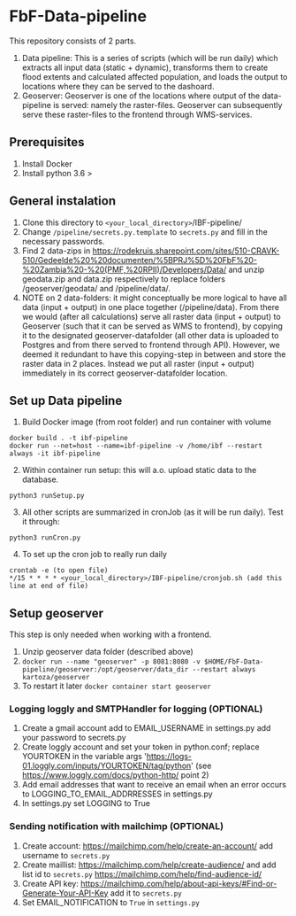 # FbF-Data-pipeline

This repository consists of 2 parts.

1. Data pipeline: This is a series of scripts (which will be run daily) which extracts all input data (static + dynamic), transforms them to create flood extents and calculated affected population, and loads the output to locations where they can be served to the dashoard.
2. Geoserver: Geoserver is one of the locations where output of the data-pipeline is served: namely the raster-files. Geoserver can subsequently serve these raster-files to the frontend through WMS-services.

## Prerequisites

1. Install Docker
2. Install python 3.6 >

## General instalation

1. Clone this directory to `<your_local_directory>`/IBF-pipeline/
2. Change `/pipeline/secrets.py.template` to `secrets.py` and fill in the necessary passwords.
3. Find 2 data-zips in https://rodekruis.sharepoint.com/sites/510-CRAVK-510/Gedeelde%20%20documenten/%5BPRJ%5D%20FbF%20-%20Zambia%20-%20(PMF,%20RPII)/Developers/Data/ and unzip geodata.zip and data.zip respectively to replace folders /geoserver/geodata/ and /pipeline/data/.
4. NOTE on 2 data-folders: it might conceptually be more logical to have all data (input + output) in one place together (/pipeline/data). From there we would (after all calculations) serve all raster data (input + output) to Geoserver (such that it can be served as WMS to frontend), by copying it to the designated geoserver-datafolder (all other data is uploaded to Postgres and from there served to frontend through API). However, we deemed it redundant to have this copying-step in between and store the raster data in 2 places. Instead we put all raster (input + output) immediately in its correct geoserver-datafolder location.

## Set up Data pipeline

1. Build Docker image (from root folder) and run container with volume
```
docker build . -t ibf-pipeline
docker run --net=host --name=ibf-pipeline -v /home/ibf --restart always -it ibf-pipeline
```

2. Within container run setup: this will a.o. upload static data to the database.

```
python3 runSetup.py
```

3. All other scripts are summarized in cronJob (as it will be run daily).  Test it through:

```
python3 runCron.py
```

4. To set up the cron job to really run daily

```
crontab -e (to open file)
*/15 * * * * <your_local_directory>/IBF-pipeline/cronjob.sh (add this line at end of file)
```

## Setup geoserver
This step is only needed when working with a frontend.
1. Unzip geoserver data folder (described above)
2. `docker run --name "geoserver" -p 8081:8080 -v $HOME/FbF-Data-pipeline/geoserver:/opt/geoserver/data_dir --restart always kartoza/geoserver`
3. To restart it later `docker container start geoserver`

### Logging loggly and SMTPHandler for logging (OPTIONAL)
 1. Create a gmail account add to EMAIL_USERNAME in settings.py add your password to secrets.py 
 2. Create loggly account and set your token in python.conf; replace YOURTOKEN in the variable args 'https://logs-01.loggly.com/inputs/YOURTOKEN/tag/python' (see https://www.loggly.com/docs/python-http/ point 2)
 3. Add email addresses that want to receive an email when an error occurs to LOGGING_TO_EMAIL_ADDRRESSES in settings.py 
 4. In settings.py set LOGGING to True

 ### Sending notification with mailchimp (OPTIONAL)
 1. Create account: https://mailchimp.com/help/create-an-account/ add username to `secrets.py`
 2. Create maillist: https://mailchimp.com/help/create-audience/ and add list id to `secrets.py` https://mailchimp.com/help/find-audience-id/
 3. Create API key:  https://mailchimp.com/help/about-api-keys/#Find-or-Generate-Your-API-Key add it to `secrets.py`
 4. Set EMAIL_NOTIFICATION to `True` in `settings.py`